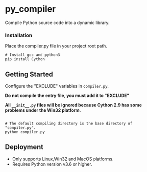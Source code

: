 # py_compiler
Compile Python source code into a dynamic library.

### Installation
Place the compiler.py file in your project root path.

```shell script
# Install gcc and python3
pip install Cython
```

## Getting Started
Configure the "EXCLUDE" variables in `compiler.py`.

**Do not compile the entry file, you must add it to "EXCLUDE"**

**All `__init__.py` files will be ignored because Cython 2.9 has some problems under the Win32 platform.**
```shell script 

# The default compiling directory is the base directory of "compiler.py".
python compiler.py
```

## Deployment
* Only supports Linux,Win32 and MacOS platforms.
* Requires Python version v3.6 or higher.
